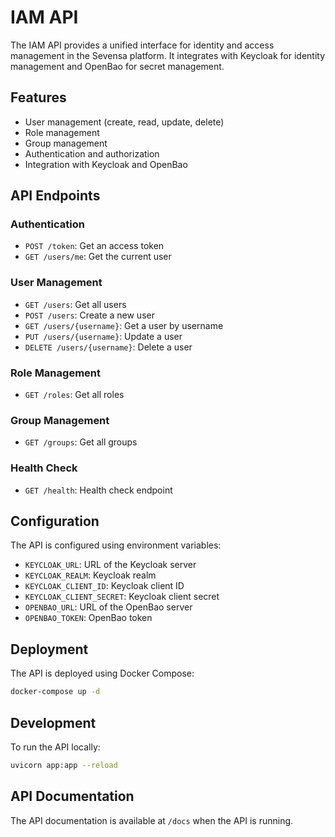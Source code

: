 # IAM API

The IAM API provides a unified interface for identity and access management in the Sevensa platform. It integrates with Keycloak for identity management and OpenBao for secret management.

## Features

- User management (create, read, update, delete)
- Role management
- Group management
- Authentication and authorization
- Integration with Keycloak and OpenBao

## API Endpoints

### Authentication

- `POST /token`: Get an access token
- `GET /users/me`: Get the current user

### User Management

- `GET /users`: Get all users
- `POST /users`: Create a new user
- `GET /users/{username}`: Get a user by username
- `PUT /users/{username}`: Update a user
- `DELETE /users/{username}`: Delete a user

### Role Management

- `GET /roles`: Get all roles

### Group Management

- `GET /groups`: Get all groups

### Health Check

- `GET /health`: Health check endpoint

## Configuration

The API is configured using environment variables:

- `KEYCLOAK_URL`: URL of the Keycloak server
- `KEYCLOAK_REALM`: Keycloak realm
- `KEYCLOAK_CLIENT_ID`: Keycloak client ID
- `KEYCLOAK_CLIENT_SECRET`: Keycloak client secret
- `OPENBAO_URL`: URL of the OpenBao server
- `OPENBAO_TOKEN`: OpenBao token

## Deployment

The API is deployed using Docker Compose:

```bash
docker-compose up -d
```

## Development

To run the API locally:

```bash
uvicorn app:app --reload
```

## API Documentation

The API documentation is available at `/docs` when the API is running.
